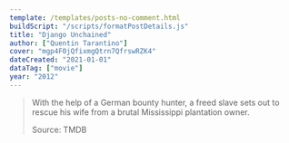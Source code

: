 ```yaml
---
template: /templates/posts-no-comment.html
buildScript: "/scripts/formatPostDetails.js"
title: "Django Unchained"
author: ["Quentin Tarantino"]
cover: "mgp4F0jQfixmgQtrn7QfrswRZK4"
dateCreated: "2021-01-01"
dataTag: ["movie"]
year: "2012"
---
```


> With the help of a German bounty hunter, a freed slave sets out to rescue his wife from a brutal Mississippi plantation owner.
>
> Source: TMDB
